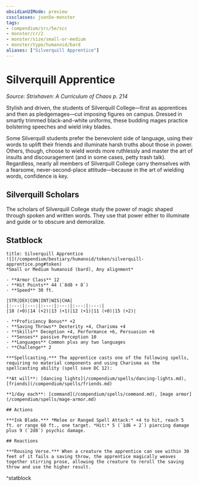 ```yaml
---
obsidianUIMode: preview
cssclasses: json5e-monster
tags:
- compendium/src/5e/scc
- monster/cr/2
- monster/size/small-or-medium
- monster/type/humanoid/bard
aliases: ["Silverquill Apprentice"]
---
```

# Silverquill Apprentice
*Source: Strixhaven: A Curriculum of Chaos p. 214*  

Stylish and driven, the students of Silverquill College—first as apprentices and then as pledgemages—cut imposing figures on campus. Dressed in smartly trimmed black-and-white uniforms, these budding mages practice bolstering speeches and wield inky blades.

Some Silverquill students prefer the benevolent side of language, using their words to uplift their friends and illuminate harsh truths about those in power. Others, though, choose to wield words more ruthlessly and master the art of insults and discouragement (and in some cases, petty trash talk). Regardless, nearly all members of Silverquill College carry themselves with a fearsome, never-second-place attitude—because in the art of wielding words, confidence is key.

## Silverquill Scholars

The scholars of Silverquill College study the power of magic shaped through spoken and written words. They use that power either to illuminate and guide or to obscure and demoralize.

## Statblock

```ad-statblock
title: Silverquill Apprentice
![](/compendium/bestiary/humanoid/token/silverquill-apprentice.png#token)
*Small or Medium humanoid (bard), Any alignment*

- **Armor Class** 12 
- **Hit Points** 44 (`8d8 + 8`)
- **Speed** 30 ft.

|STR|DEX|CON|INT|WIS|CHA|
|:---:|:---:|:---:|:---:|:---:|:---:|
|10 (+0)|14 (+2)|13 (+1)|12 (+1)|11 (+0)|15 (+2)|

- **Proficiency Bonus** +2
- **Saving Throws** Dexterity +4, Charisma +4
- **Skills** Deception +4, Performance +6, Persuasion +6
- **Senses** passive Perception 10
- **Languages** Common plus any two languages
- **Challenge** 2

***Spellcasting.*** The apprentice casts one of the following spells, requiring no material components and using Charisma as the spellcasting ability (spell save DC 12):

**At will**: [dancing lights](/compendium/spells/dancing-lights.md), [friends](/compendium/spells/friends.md)

**1/day each**: [command](/compendium/spells/command.md), [mage armor](/compendium/spells/mage-armor.md)

## Actions

***Ink Blade.*** *Melee or Ranged Spell Attack:* +4 to hit, reach 5 ft. or range 60 ft., one target. *Hit:* 5 (`1d6 + 2`) piercing damage plus 9 (`2d8`) psychic damage.

## Reactions

***Rousing Verse.*** When a creature the apprentice can see within 30 feet of it fails a saving throw, the apprentice magically weaves together stirring prose, allowing the creature to reroll the saving throw and use the higher result.
```
^statblock